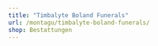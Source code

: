 ```yaml
---
title: "Timbalyte Boland Funerals"
url: /montagu/timbalyte-boland-funerals/
shop: Bestattungen
---
```

